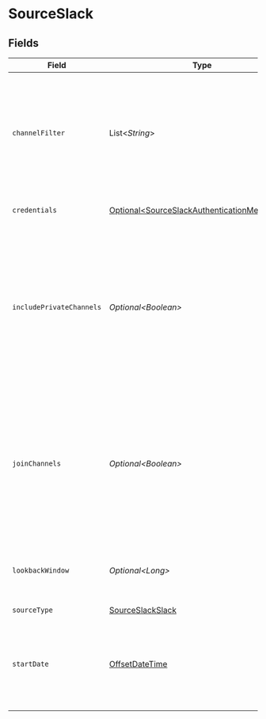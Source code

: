# SourceSlack


## Fields

| Field                                                                                                                                                                                              | Type                                                                                                                                                                                               | Required                                                                                                                                                                                           | Description                                                                                                                                                                                        | Example                                                                                                                                                                                            |
| -------------------------------------------------------------------------------------------------------------------------------------------------------------------------------------------------- | -------------------------------------------------------------------------------------------------------------------------------------------------------------------------------------------------- | -------------------------------------------------------------------------------------------------------------------------------------------------------------------------------------------------- | -------------------------------------------------------------------------------------------------------------------------------------------------------------------------------------------------- | -------------------------------------------------------------------------------------------------------------------------------------------------------------------------------------------------- |
| `channelFilter`                                                                                                                                                                                    | List\<*String*>                                                                                                                                                                                    | :heavy_minus_sign:                                                                                                                                                                                 | A channel name list (without leading '#' char) which limit the channels from which you'd like to sync. Empty list means no filter.                                                                 | channel_one                                                                                                                                                                                        |
| `credentials`                                                                                                                                                                                      | [Optional\<SourceSlackAuthenticationMechanism>](../../models/shared/SourceSlackAuthenticationMechanism.md)                                                                                         | :heavy_minus_sign:                                                                                                                                                                                 | Choose how to authenticate into Slack                                                                                                                                                              |                                                                                                                                                                                                    |
| `includePrivateChannels`                                                                                                                                                                           | *Optional\<Boolean>*                                                                                                                                                                               | :heavy_minus_sign:                                                                                                                                                                                 | Whether to read information from private channels that the bot is already in.  If false, only public channels will be read.  If true, the bot must be manually added to private channels.          |                                                                                                                                                                                                    |
| `joinChannels`                                                                                                                                                                                     | *Optional\<Boolean>*                                                                                                                                                                               | :heavy_minus_sign:                                                                                                                                                                                 | Whether to join all channels or to sync data only from channels the bot is already in.  If false, you'll need to manually add the bot to all the channels from which you'd like to sync messages.  |                                                                                                                                                                                                    |
| `lookbackWindow`                                                                                                                                                                                   | *Optional\<Long>*                                                                                                                                                                                  | :heavy_minus_sign:                                                                                                                                                                                 | How far into the past to look for messages in threads, default is 0 days                                                                                                                           | 7                                                                                                                                                                                                  |
| `sourceType`                                                                                                                                                                                       | [SourceSlackSlack](../../models/shared/SourceSlackSlack.md)                                                                                                                                        | :heavy_check_mark:                                                                                                                                                                                 | N/A                                                                                                                                                                                                |                                                                                                                                                                                                    |
| `startDate`                                                                                                                                                                                        | [OffsetDateTime](https://docs.oracle.com/javase/8/docs/api/java/time/OffsetDateTime.html)                                                                                                          | :heavy_check_mark:                                                                                                                                                                                 | UTC date and time in the format 2017-01-25T00:00:00Z. Any data before this date will not be replicated.                                                                                            | 2017-01-25T00:00:00Z                                                                                                                                                                               |